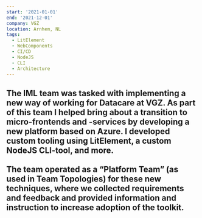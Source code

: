 ```yaml
---
start: '2021-01-01'
end: '2021-12-01'
company: VGZ
location: Arnhem, NL
tags:
  - LitElement
  - WebComponents
  - CI/CD
  - NodeJS
  - CLI
  - Architecture
---
```

The IML team was tasked with implementing a new way of working for Datacare at VGZ. As part of this team I helped bring about a transition to micro-frontends and -services by developing a new platform based on Azure. I developed custom tooling using LitElement, a custom NodeJS CLI-tool, and more.<br><br>The team operated as a “Platform Team” (as used in Team Topologies) for these new techniques, where we collected requirements and feedback and provided information and instruction to increase adoption of the toolkit.
---